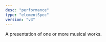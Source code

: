 ```yaml
---
desc: "performance"
type: "elementSpec"
version: "v3"
---
```


A presentation of one or more musical works.